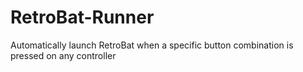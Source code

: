 # RetroBat-Runner
Automatically launch RetroBat when a specific button combination is pressed on any controller
